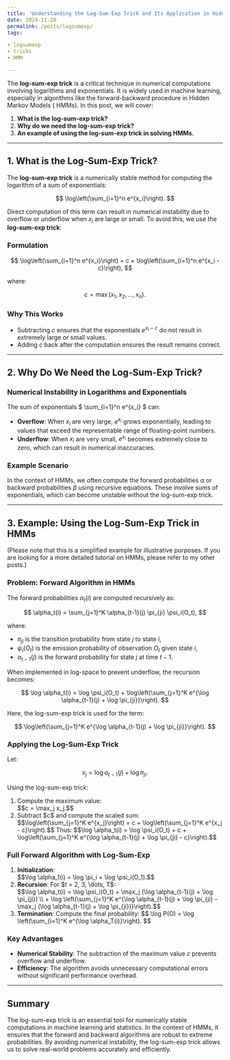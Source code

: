 ```yaml
---
title: 'Understanding the Log-Sum-Exp Trick and Its Application in Hidden Markov Models (HMMs)'
date: 2024-11-20
permalink: /posts/logsumexp/
tags:

- logsumexp
- tricks
- HMM

---
```



The **log-sum-exp trick** is a critical technique in numerical computations involving logarithms and exponentials. It is
widely used in machine learning, especially in algorithms like the forward-backward procedure in Hidden Markov Models (
HMMs). In this post, we will cover:

1. **What is the log-sum-exp trick?**
2. **Why do we need the log-sum-exp trick?**
3. **An example of using the log-sum-exp trick in solving HMMs.**

---

## 1. What is the Log-Sum-Exp Trick?

The **log-sum-exp trick** is a numerically stable method for computing the logarithm of a sum of exponentials:

$$
\log\left(\sum_{i=1}^n e^{x_i}\right).
$$

Direct computation of this term can result in numerical instability due to overflow or underflow when $x_i$ are large or
small. To avoid this, we use the **log-sum-exp trick**:

### Formulation

$$
\log\left(\sum_{i=1}^n e^{x_i}\right) = c + \log\left(\sum_{i=1}^n e^{x_i - c}\right),
$$

where:

$$
c = \max(x_1, x_2, \dots, x_n).
$$

### Why This Works

- Subtracting $c$ ensures that the exponentials $e^{x_i - c}$ do not result in extremely large or small values.
- Adding $c$ back after the computation ensures the result remains correct.

---

## 2. Why Do We Need the Log-Sum-Exp Trick?

### Numerical Instability in Logarithms and Exponentials

The sum of exponentials $ \sum_{i=1}^n e^{x_i} $ can:

- **Overflow**: When $x_i$ are very large, $e^{x_i}$ grows exponentially, leading to values that exceed the
  representable range of floating-point numbers.
- **Underflow**: When $x_i$ are very small, $e^{x_i}$ becomes extremely close to zero, which can result in numerical
  inaccuracies.

### Example Scenario

In the context of HMMs, we often compute the forward probabilities $\alpha$ or backward probabilities $\beta$ using
recursive equations. These involve sums of exponentials, which can become unstable without the log-sum-exp trick.

---

## 3. Example: Using the Log-Sum-Exp Trick in HMMs

(Please note that this is a simplified example for illustrative purposes. If you are looking for a more detailed tutorial
on HMMs, please refer to my other posts.)

### Problem: Forward Algorithm in HMMs

The forward probabilities $\alpha_t(i)$ are computed recursively as:

$$
\alpha_t(i) = \sum_{j=1}^K \alpha_{t-1}(j) \pi_{ji} \psi_i(O_t),
$$

where:

- $\pi_{ji}$ is the transition probability from state $j$ to state $i$,
- $\psi_i(O_t)$ is the emission probability of observation $O_t$ given state $i$,
- $\alpha_{t-1}(j)$ is the forward probability for state $j$ at time $t-1$.

When implemented in log-space to prevent underflow, the recursion becomes:

$$
\log \alpha_t(i) = \log \psi_i(O_t) + \log\left(\sum_{j=1}^K e^{\log \alpha_{t-1}(j) + \log \pi_{ji}}\right).
$$

Here, the log-sum-exp trick is used for the term:

$$
\log\left(\sum_{j=1}^K e^{\log \alpha_{t-1}(j) + \log \pi_{ji}}\right).
$$

### Applying the Log-Sum-Exp Trick

Let:

$$
x_j = \log \alpha_{t-1}(j) + \log \pi_{ji}.
$$

Using the log-sum-exp trick:

<ol>
  <li>
    Compute the maximum value:
    <br>
    $$c = \max_j x_j.$$
  </li>
  <li>
    Subtract $c$ and compute the scaled sum:
    <br>
    $$\log\left(\sum_{j=1}^K e^{x_j}\right) = c + \log\left(\sum_{j=1}^K e^{x_j - c}\right).$$
    Thus:
    $$\log \alpha_t(i) = \log \psi_i(O_t) + c + \log\left(\sum_{j=1}^K e^{\log \alpha_{t-1}(j) + \log \pi_{ji} - c}\right).$$
  </li>
</ol>

### Full Forward Algorithm with Log-Sum-Exp

<ol>
  <li>
    <strong>Initialization</strong>:
    <br>
    $$\log \alpha_1(i) = \log \pi_i + \log \psi_i(O_1).$$
  </li>
  <li>
    <strong>Recursion</strong>:  
    For $t = 2, 3, \dots, T$:
    <br>
    $$\log \alpha_t(i) = \log \psi_i(O_t) + \max_j (\log \alpha_{t-1}(j) + \log \pi_{ji}) \\
    + \log \left(\sum_{j=1}^K e^{\log \alpha_{t-1}(j) + \log \pi_{ji} - \max_j (\log \alpha_{t-1}(j) + \log \pi_{ji})}\right).$$
  </li>
  <li>
    <strong>Termination</strong>:  
    Compute the final probability:
   $$
   \log P(O) = \log \left(\sum_{i=1}^K e^{\log \alpha_T(i)}\right).
   $$
  </li>
</ol>

### Key Advantages

- **Numerical Stability**: The subtraction of the maximum value $c$ prevents overflow and underflow.
- **Efficiency**: The algorithm avoids unnecessary computational errors without significant performance overhead.

---

## Summary

The log-sum-exp trick is an essential tool for numerically stable computations in machine learning and statistics. In
the context of HMMs, it ensures that the forward and backward algorithms are robust to extreme probabilities. By
avoiding numerical instability, the log-sum-exp trick allows us to solve real-world problems accurately and efficiently.
